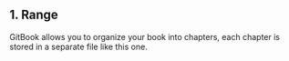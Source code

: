 ## 1. Range

GitBook allows you to organize your book into chapters, each chapter is stored in a separate file like this one.

